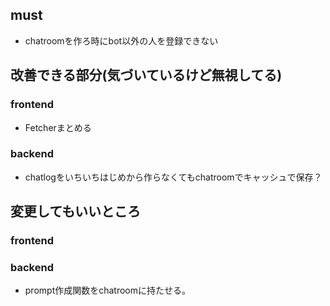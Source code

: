 ## must
- chatroomを作ろ時にbot以外の人を登録できない



## 改善できる部分(気づいているけど無視してる)
### frontend
- Fetcherまとめる

### backend
- chatlogをいちいちはじめから作らなくてもchatroomでキャッシュで保存？



## 変更してもいいところ
### frontend

### backend
- prompt作成関数をchatroomに持たせる。
